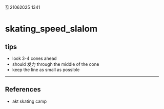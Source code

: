 🗓️ 21062025 1341

# skating_speed_slalom

## tips
- look 3-4 cones ahead
- should 发力 through the middle of the cone
- keep the line as small as possible


---
## References
- akt skating camp